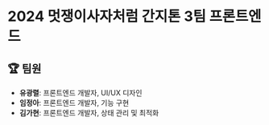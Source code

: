 # 2024 멋쟁이사자처럼 간지톤 3팀 프론트엔드

## 🏆 팀원
- **유광렬**: 프론트엔드 개발자, UI/UX 디자인
- **임정아**: 프론트엔드 개발자, 기능 구현
- **김가현**: 프론트엔드 개발자, 상태 관리 및 최적화

